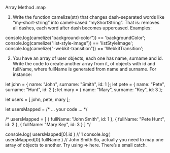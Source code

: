 Array Method .map

1. Write the function camelize(str) that changes dash-separated words like “my-short-string” into camel-cased “myShortString”.
That is: removes all dashes, each word after dash becomes uppercased.
Examples:

console.log(camelize("background-color")) == 'backgroundColor';
console.log(camelize("list-style-image")) == 'listStyleImage';
console.log(camelize("-webkit-transition")) == 'WebkitTransition';

2. You have an array of user objects, each one has name, surname and id.
Write the code to create another array from it, of objects with id and fullName, where fullName is generated from name and surname.
For instance:

let john = { name: "John", surname: "Smith", id: 1 };
let pete = { name: "Pete", surname: "Hunt", id: 2 };
let mary = { name: "Mary", surname: "Key", id: 3 };

let users = [ john, pete, mary ];

let usersMapped = /* ... your code ... */


/* usersMapped = [
  { fullName: "John Smith", id: 1 },
  { fullName: "Pete Hunt", id: 2 },
  { fullName: "Mary Key", id: 3 }
]
*/

console.log( usersMapped[0].id ) // 1
console.log( usersMapped[0].fullName ) // John Smith
So, actually you need to map one array of objects to another. Try using => here. There’s a small catch.
